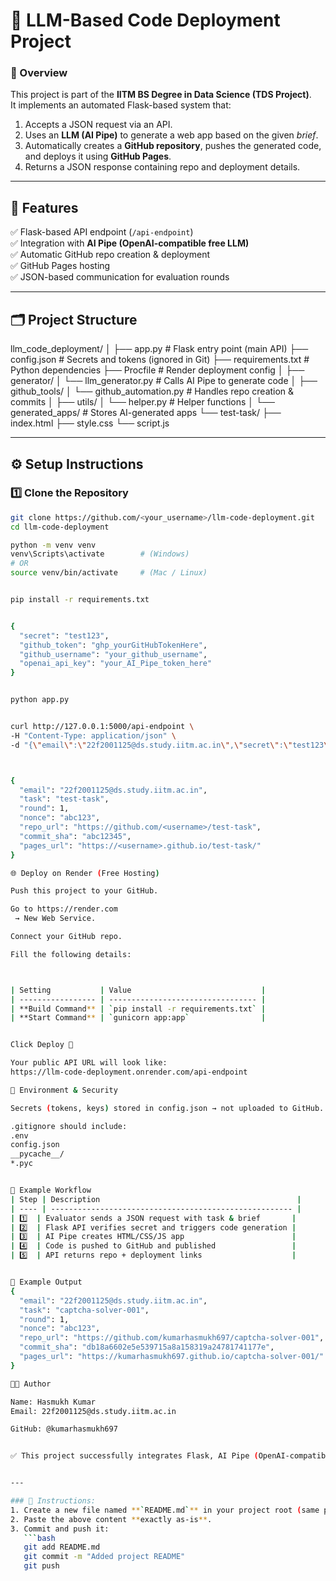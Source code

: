 # 🚀 LLM-Based Code Deployment Project  

### 📘 Overview  
This project is part of the **IITM BS Degree in Data Science (TDS Project)**.  
It implements an automated Flask-based system that:  

1. Accepts a JSON request via an API.  
2. Uses an **LLM (AI Pipe)** to generate a web app based on the given *brief*.  
3. Automatically creates a **GitHub repository**, pushes the generated code,  
   and deploys it using **GitHub Pages**.  
4. Returns a JSON response containing repo and deployment details.  

---

## 🧩 Features  

✅ Flask-based API endpoint (`/api-endpoint`)  
✅ Integration with **AI Pipe (OpenAI-compatible free LLM)**  
✅ Automatic GitHub repo creation & deployment  
✅ GitHub Pages hosting  
✅ JSON-based communication for evaluation rounds  

---

## 🗂️ Project Structure  

llm_code_deployment/
│
├── app.py # Flask entry point (main API)
├── config.json # Secrets and tokens (ignored in Git)
├── requirements.txt # Python dependencies
├── Procfile # Render deployment config
│
├── generator/
│ └── llm_generator.py # Calls AI Pipe to generate code
│
├── github_tools/
│ └── github_automation.py # Handles repo creation & commits
│
├── utils/
│ └── helper.py # Helper functions
│
└── generated_apps/ # Stores AI-generated apps
└── test-task/
├── index.html
├── style.css
└── script.js



---

## ⚙️ Setup Instructions  

### 1️⃣ Clone the Repository  
```bash
git clone https://github.com/<your_username>/llm-code-deployment.git
cd llm-code-deployment

python -m venv venv
venv\Scripts\activate        # (Windows)
# OR
source venv/bin/activate     # (Mac / Linux)


pip install -r requirements.txt


{
  "secret": "test123",
  "github_token": "ghp_yourGitHubTokenHere",
  "github_username": "your_github_username",
  "openai_api_key": "your_AI_Pipe_token_here"
}


python app.py


curl http://127.0.0.1:5000/api-endpoint \
-H "Content-Type: application/json" \
-d "{\"email\":\"22f2001125@ds.study.iitm.ac.in\",\"secret\":\"test123\",\"task\":\"test-task\",\"round\":1,\"nonce\":\"abc123\",\"brief\":\"Create a simple Hello World webpage\",\"evaluation_url\":\"https://example.com/notify\"}"



{
  "email": "22f2001125@ds.study.iitm.ac.in",
  "task": "test-task",
  "round": 1,
  "nonce": "abc123",
  "repo_url": "https://github.com/<username>/test-task",
  "commit_sha": "abc12345",
  "pages_url": "https://<username>.github.io/test-task/"
}

🌐 Deploy on Render (Free Hosting)

Push this project to your GitHub.

Go to https://render.com
 → New Web Service.

Connect your GitHub repo.

Fill the following details:



| Setting           | Value                             |
| ----------------- | --------------------------------- |
| **Build Command** | `pip install -r requirements.txt` |
| **Start Command** | `gunicorn app:app`                |


Click Deploy 🚀

Your public API URL will look like:
https://llm-code-deployment.onrender.com/api-endpoint

🔐 Environment & Security

Secrets (tokens, keys) stored in config.json → not uploaded to GitHub.

.gitignore should include:
.env
config.json
__pycache__/
*.pyc


🧠 Example Workflow
| Step | Description                                            |
| ---- | ------------------------------------------------------ |
| 1️⃣  | Evaluator sends a JSON request with task & brief       |
| 2️⃣  | Flask API verifies secret and triggers code generation |
| 3️⃣  | AI Pipe creates HTML/CSS/JS app                        |
| 4️⃣  | Code is pushed to GitHub and published                 |
| 5️⃣  | API returns repo + deployment links                    |


🧾 Example Output
{
  "email": "22f2001125@ds.study.iitm.ac.in",
  "task": "captcha-solver-001",
  "round": 1,
  "nonce": "abc123",
  "repo_url": "https://github.com/kumarhasmukh697/captcha-solver-001",
  "commit_sha": "db18a6602e5e539715a8a158319a24781741177e",
  "pages_url": "https://kumarhasmukh697.github.io/captcha-solver-001/"
}

👨‍💻 Author

Name: Hasmukh Kumar
Email: 22f2001125@ds.study.iitm.ac.in

GitHub: @kumarhasmukh697


✅ This project successfully integrates Flask, AI Pipe (OpenAI-compatible API), and GitHub automation for end-to-end LLM-based web app generation and deployment.


---

### 📌 Instructions:
1. Create a new file named **`README.md`** in your project root (same place as `app.py`).  
2. Paste the above content **exactly as-is**.  
3. Commit and push it:
   ```bash
   git add README.md
   git commit -m "Added project README"
   git push



